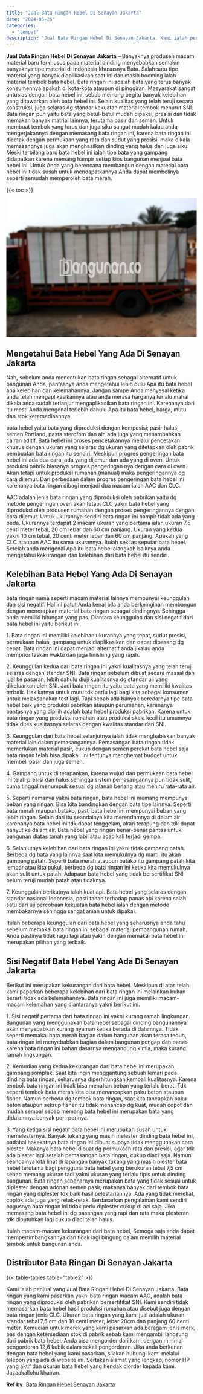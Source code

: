```yaml
---
title: "Jual Bata Ringan Hebel Di Senayan Jakarta"
date: "2024-05-26"
categories: 
  - "tempat"
description: "Jual Bata Ringan Hebel Di Senayan Jakarta. Kami ialah penjual yang Jual Bata Ringan Hebel Di Senayan Jakarta. Bata ringan yang kami pasarkan yakni bata ringa..."
---
```


**Jual Bata Ringan Hebel Di Senayan Jakarta** – Banyaknya produsen macam material baru terkhusus pada material dinding menyebabkan semakin banyaknya tipe material di Indonesia khususnya Bata. Salah satu tipe material yang banyak diaplikasikan saat ini dan masih booming ialah material tembok bata hebel. Bata ringan ini adalah bata yang terus banyak konsumennya apakah di kota-kota ataupun di pinggiran. Masyarakat sangat antusias dengan bata hebel ini, sebab memang begitu banyak kelebihan yang ditawarkan oleh bata hebel ini. Selain kualitas yang telah teruji secara konstruksi, juga selaras dg standar kekuatan material tembok menurut SNI. Bata ringan pun yaitu bata yang betul-betul mudah dipakai, presisi dan tidak memakan banyak matrial lainnya, terutama pasir dan semen. Untuk membuat tembok yang lurus dan juga siku sangat mudah kalau anda mengerjakannya dengan memasang bata ringan ini, karena bata ringan ini dicetak dengan permukaan yang rata dan sudut yang presisi, maka dikala memasangnya juga akan menghasilkan dinding yang halus dan juga siku. Meski terbilang baru bata hebel ini ialah tipe bata yang gampang didapatkan karena memang hampir setiap kios bangunan menjual bata hebel ini. Untuk Anda yang berencana membangun dengan material bata hebel ini tidak susah untuk mendapatkannya Anda dapat membelinya seperti semudah memperoleh bata merah.

{{< toc >}}

![Jual Bata Ringan Hebel Di Senayan Jakarta](/images/jual-hebel-murah-10.png)

## Mengetahui Bata Hebel Yang Ada Di Senayan Jakarta

Nah, sebelum anda menentukan bata ringan sebagai alternatif untuk bangunan Anda, pantasnya anda mengetahui lebih dulu Apa itu bata hebel apa kelebihan dan kelemahannya. Jangan sampe Anda menyesal ketika anda telah mengaplikasikannya atau anda merasa harganya terlalu mahal dikala anda sudah terlanjur mengaplikasikan bata ringan ini. Karenanya dari itu mesti Anda mengenal terlebih dahulu Apa itu bata hebel, harga, mutu dan stok ketersediaannya.

bata hebel yaitu bata yang diproduksi dengan komposisi; pasir halus, semen Portland, pasta sterofom dan air, ada juga yang menambahkan cairan aditif. Bata hebel ini proses pencetakannya melalui pencetakan khusus dengan ukuran yang selaras dg ukuran yang ditetapkan oleh pabrik pembuatan bata ringan itu sendiri. Meskipun progres pengeringan bata hebel ini ada dua cara, ada yang dijemur dan ada yang di oven. Untuk produksi pabrik biasanya progres pengeringan nya dengan cara di oven. Akan tetapi untuk produksi rumahan (manual) maka pengeringannya dg cara dijemur. Dari perbedaan dalam progres pengeringan bata hebel ini karenanya bata ringan dibagi menjadi dua macam ialah AAC dan CLC.

AAC adalah jenis bata ringan yang diproduksi oleh pabrikan yaitu dg metode pengeringan oven akan tetapi CLC yakni bata hebel yang diproduksi oleh produsen rumahan dengan proses pengeringannya dengan cara dijemur. Untuk ukurannya sendiri bata ringan ini hampir tidak ada yang beda. Ukurannya terdapat 2 macam ukuran yang pertama ialah ukuran 7.5 centi meter tebal, 20 cm lebar dan 60 cm panjang. Ukuran yang kedua yakni 10 cm tebal, 20 centi meter lebar dan 60 cm panjang. Apakah yang CLC ataupun AAC itu sama ukurannya. Itulah sekilas seputar bata hebel. Setelah anda mengenal Apa itu bata hebel alangkah baiknya anda mengetahui kekurangan dan kelebihan dari bata hebel itu sendiri.

## Kelebihan Bata Hebel Yang Ada Di Senayan Jakarta

bata ringan sama seperti macam material lainnya mempunyai keunggulan dan sisi negatif. Hal ini patut Anda kenal bila anda berkeinginan membangun dengan menerapkan material bata ringan sebagai dindingnya. Sehingga anda memiliki hitungan yang pas. Diantara keunggulan dan sisi negatif dari bata hebel ini yaitu berikut ini.

1\. Bata ringan ini memiliki kelebihan ukurannya yang tepat, sudut presisi, permukaan halus, gampang untuk diaplikasikan dan dapat dipasang dg cepat. Bata ringan ini dapat menjadi alternatif anda jikalau anda memprioritaskan waktu dan juga finishing yang rapih.

2\. Keunggulan kedua dari bata ringan ini yakni kualitasnya yang telah teruji selaras dengan standar SNI. Bata ringan sebelum dibuat secara massal dan jual ke pasaran, lebih dahulu diuji kualitasnya dg standar uji yang dikeluarkan oleh SNI. Jadi bata ringan itu yaitu bata yang memiliki kwalitas terbaik. Hakikatnya untuk mutu tdk perlu lagi bagi kita sebagai konsumen untuk melaksanakan test lagi. Tapi sebab ada banyak beredarnya tipe bata hebel baik yang produksi pabrikan ataupun perumahan, karenanya pantasnya yang dipilih adalah bata hebel produksi pabrikan. Karena untuk bata ringan yang produksi rumahan atau produksi skala kecil itu umumnya tidak dites kualitasnya selaras dengan kwalitas standar dari SNI.

3\. Keunggulan dari bata hebel selanjutnya ialah tidak menghabiskan banyak material lain dalam pemasangannya. Pemasangan bata ringan tidak memerlukan material pasir, cukup dengan semen perekat bata hebel saja bata ringan telah bisa dipakai. Ini tentunya menghemat budget untuk membeli pasir dan juga semen.

4\. Gampang untuk di terapankan, karena wujud dan permukaan bata hebel ini telah presisi dan halus sehingga sistem pemasangannya pun tidak sulit, cuma tinggal menumpuk sesuai dg jalanan benang atau meniru rata-rata air.

5\. Seperti namanya yakni bata ringan, bata hebel ini memang mempunyai beban yang ringan. Bisa kita bandingkan dengan bata tipe lainnya. Seperti bata merah maupun batako, pasti bata hebel ini mempunyai beban yang lebih ringan. Selain dari itu seandainya kita merendamnya di dalam air karenanya bata hebel ini tdk dapat tenggelam, akan terapung dan tdk dapat hanyut ke dalam air. Bata hebel yang ringan benar-benar pantas untuk bangunan diatas tanah yang labil atau acap kali terjadi gempa.

6\. Selanjutnya kelebihan dari bata ringan ini yakni tidak gampang patah. Berbeda dg bata yang lainnya saat kita memukulnya dg martil itu akan gampang patah. Seperti bata merah ataupun batako itu gampang patah kita lempar atau kita pukul, berbeda dg bata ringan ini ketika kita memukulnya akan sulit untuk patah. Adapaun bata hebel yang tidak bersertifikat SNI belum teruji mudah patah atau tidaknya.

7\. Keunggulan berikutnya ialah kuat api. Bata hebel yang selaras dengan standar nasional Indonesia, pasti tahan terhadap panas api karena salah satu dari uji percobaan kekuatan bata hebel ialah dengan metode membakarnya sehingga sangat aman untuk dipakai.

Itulah beberapa keunggulan dari bata hebel yang seharusnya anda tahu sebelum memakai bata ringan ini sebagai material pembangunan rumah. Anda pastinya tidak ragu lagi atau yakin dengan memakai bata hebel ini merupakan pilihan yang terbaik.

## Sisi Negatif Bata Hebel Yang Ada Di Senayan Jakarta

Berikut ini merupakan kekurangan dari bata hebel. Meskipun di atas telah kami paparkan beberapa kelebihan dari bata ringan ini melainkan bukan berarti tidak ada kelemahannya. Bata ringan ini juga memiliki macam-macam kelemahan yang diantaranya yakni berikut ini.

1\. Sisi negatif pertama dari bata ringan ini yakni kurang ramah lingkungan. Bangunan yang menggunakan bata hebel sebagai dinding bangunannya akan menyebabkan kurang nyaman ketika berada di dalamnya. Tidak seperti memakai bata merah bagian dalam bangunan akan terasa teduh, bata ringan ini menyebabkan bagian dalam bangunan pengap dan panas karena bata ringan ini bahan dasarnya mengandung kimia, maka kurang ramah lingkungan.

2\. Kemudian yang kedua kekurangan dari bata hebel ini merupakan gampang somplak. Saat kita ingin menggantung sebuah lemari pada dinding bata ringan, seharusnya diperhitungkan kembali kualitasnya. Karena tembok bata ringan ini tidak bisa menahan beban yang terlalu berat. Tdk seperti tembok bata merah kita bisa menancapkan paku beton ataupun fisher. Namun berbeda dg tembok bata ringan, saat kita tancapkan paku beton ataupun sekrup fisher itu tidak menancap dg kuat, mudah copot dan mudah sempal sebab memang bata hebel ini merupakan bata yang didalamnya banyak pori-porinya.

3\. Yang ketiga sisi negatif bata hebel ini merupakan susah untuk memelesternya. Banyak tukang yang masih melester dinding bata hebel ini, padahal hakekatnya bata ringan ini dibuat supaya tidak menggunakan cara plester. Makanya bata hebel dibuat dg permukaan rata dan presisi, agar tdk ada plester lagi setelah pemasangan bata ringan, cukup diaci saja. Namun seandainya kita lihat di lapangan banyak tukang yang masih plester bata hebel terutama bagi pengguna bata hebel yang berukuran tebal 7,5 cm sebab memang ukuran tadi yakni ukuran yang terlalu tipis untuk dinding bangunan. Bata ringan sebenarnya merupakan bata yang tidak sesuai untuk diplester dengan adonan semen pasir, makanya banyak dari tembok bata ringan yang diplester tdk baik hasil pelestariannya. Ada yang tidak merekat, coplok ada juga yang retak-retak. Berdasarkan pengalaman kami sendiri bagusnya bata ringan ini tidak perlu diplester cukup di aci saja. Jika memasang bata hebel ini dg pasangan yang rapi dan rata maka plesteran tdk dibutuhkan lagi cukup diaci telah halus.

Itulah macam-macam kekurangan dari bata hebel, Semoga saja anda dapat mempertimbangkannya dan tidak lagi bingung dalam memilih material tembok untuk bangunan anda.

## Distributor Bata Ringan Di Senayan Jakarta

{{< table-tables table="table2" >}}

Kami ialah penjual yang Jual Bata Ringan Hebel Di Senayan Jakarta. Bata ringan yang kami pasarkan yakni bata ringan macam AAC, adalah bata ringan yang diproduksi oleh pabrikan bersertifikat SNI. Kami sendiri tidak memasarkan bata hebel hasil produksi rumahan atau disebut juga dengan bata ringan jenis CLC. Ukuran bata ringan yang kami jual adalah ukuran standar tebal 7,5 cm dan 10 centi meter, lebar 20cm dan panjang 60 centi meter. Kemudian untuk merek yang kami pasarkan ada beragam jenis merk, pas dengan ketersediaan stok di pabrik sebab kami mengambil langsung dari pabrik bata hebel. Anda bisa mengorder dari kami dengan minimal pengorderan 12,6 kubik dalam sekali pengorderan. Jika anda berkenan dengan bata hebel yang kami pasarkan, silakan hubungi kami melalui telepon yang ada di website ini. Sertakan alamat yang lengkap, nomor HP yang aktif dan ukuran bata hebel yang hendak diorder kepada kami. Jazaakallohu khairan.

**Ref by:** [Bata Ringan Hebel Senayan Jakarta](https://id.wikipedia.org/wiki/Bata)
